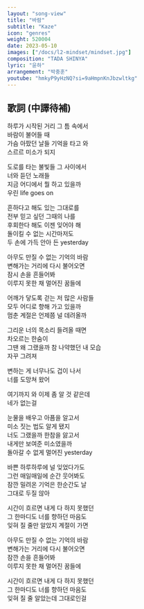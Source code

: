 ```yaml
---
layout: "song-view"
title: "바람"
subtitle: "Kaze"
icon: "genres"
weight: 520004
date: 2023-05-10
images: ["/docs/l2-mindset/mindset.jpg"]
composition: "TADA SHINYA"
lyric: "윤하"
arrangement: "박중훈"
youtube: "hmkyP9yHzNQ?si=9aHmpnKnJbzwltkg"
---
```


## 歌詞 (中譯待補)

하루가 시작된 거리 그 틈 속에서  
바람이 불어들 때  
가슴 아팠던 날들 기억을 타고 와  
스르르 미소가 되지  

도로를 타는 불빛들 그 사이에서  
너와 듣던 노래들  
지금 어디에서 뭘 하고 있을까  
우린 life goes on  

흔하다고 해도 있는 그대로를  
전부 믿고 싶던 그때의 나를  
후회한다 해도 이젠 잊어야 해  
돌이킬 수 없는 시간마저도  
두 손에 가득 안아 든 yesterday  

아무도 만질 수 없는 기억의 바람  
변해가는 거리에 다시 불어오면  
잠시 손을 흔들어봐  
이루지 못한 채 멀어진 꿈들에  

어깨가 닿도록 걷는 저 많은 사람들  
모두 어디로 향해 가고 있을까  
멈춘 계절은 언제쯤 널 데려올까  

그리운 너의 목소리 들려올 때면  
차오르는 한숨이  
그땐 왜 그랬을까 참 나약했던 내 모습  
자꾸 그려져  

변하는 게 너무나도 겁이 나서  
너를 도망쳐 왔어  

여기까지 와 이제 좀 알 것 같은데  
네가 없는걸  

눈물을 배우고 아픔을 알고서  
미소 짓는 법도 알게 됐지  
너도 그랬을까 한참을 앓고서  
내게만 보여준 미소였을까  
돌아갈 수 없게 멀어진 yesterday  

바쁜 하루하루에 널 잊었다가도  
그런 매일매일에 순간 웃어봐도  
잠깐 밀려온 기억은 한순간도 날  
그대로 두질 않아  

시간이 흐르면 내게 다 하지 못했던  
그 한마디도 너를 향하던 마음도  
잊혀 질 줄만 알았지 계절이 가면  

아무도 만질 수 없는 기억의 바람  
변해가는 거리에 다시 불어오면  
잠깐 손을 흔들어봐  
이루지 못한 채 멀어진 꿈들에  

시간이 흐르면 내게 다 하지 못했던  
그 한마디도 너를 향하던 마음도  
잊혀 질 줄 알았는데 그대로인걸  
